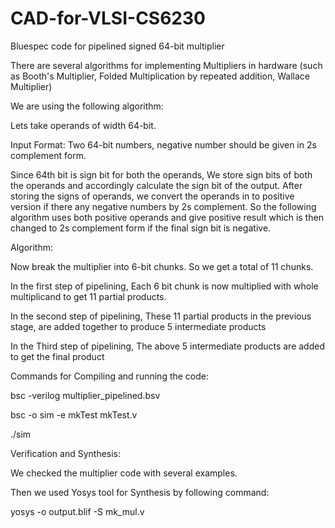 # CAD-for-VLSI-CS6230
Bluespec code for pipelined signed 64-bit multiplier

There are several algorithms for implementing Multipliers in hardware (such as Booth's Multiplier, Folded Multiplication by repeated addition, Wallace Multiplier)

We are using the following algorithm:

Lets take operands of width 64-bit.

Input Format: Two 64-bit numbers, negative number should be given in 2s complement form.

Since 64th bit is sign bit for both the operands, We store sign bits of both the operands and accordingly calculate the sign bit of the output.
After storing the signs of operands, we convert the operands in to positive version if there any negative numbers by 2s complement. So the following algorithm uses both positive operands and give positive result which is then changed to 2s complement form if the final sign bit is negative.


Algorithm:

Now break the multiplier into 6-bit chunks. So we get a total of 11 chunks.

In the first step of pipelining, Each 6 bit chunk is now multiplied with whole multiplicand to get 11 partial products.

In the second step of pipelining, These 11 partial products in the previous stage, are added together to produce 5 intermediate products

In the Third step of pipelining, The above 5 intermediate products are added to get the final product

Commands for Compiling and running the code:

bsc -verilog multiplier_pipelined.bsv

bsc -o sim -e mkTest mkTest.v

./sim


Verification and Synthesis:

We checked the multiplier code with several examples. 

Then we used Yosys tool for Synthesis by following command:

yosys -o output.blif -S mk_mul.v
